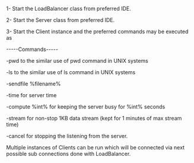 1- Start the LoadBalancer class from preferred IDE.

2- Start the Server class from preferred IDE.

3- Start the Client instance and the preferred commands may be executed as

-----Commands-----

-pwd to the similar use of pwd command in UNIX systems

-ls to the similar use of ls command in UNIX systems

-sendfile %filename%

-time for server time

-compute %int% for keeping the server busy for %int% seconds

-stream for non-stop 1KB data stream (kept for 1 minutes of max stream time)

-cancel for stopping the listening from the server.

Multiple instances of Clients can be run which will be connected via next possible sub connections done with LoadBalancer.
